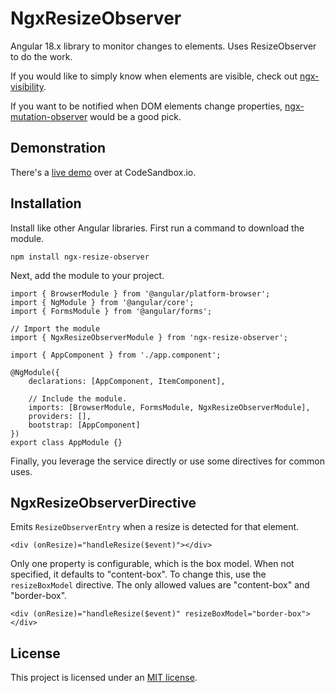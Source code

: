 # NgxResizeObserver

Angular 18.x library to monitor changes to elements. Uses ResizeObserver to do the work.

If you would like to simply know when elements are visible, check out [ngx-visibility](https://github.com/fidian/ngx-visibility/).

If you want to be notified when DOM elements change properties, [ngx-mutation-observer](https://github.com/fidian/ngx-mutation-observer/) would be a good pick.


## Demonstration

There's a [live demo](https://codesandbox.io/s/github/fidian/ngx-resize-observer-demo/tree/master/) over at CodeSandbox.io.


## Installation

Install like other Angular libraries. First run a command to download the module.

    npm install ngx-resize-observer

Next, add the module to your project.

    import { BrowserModule } from '@angular/platform-browser';
    import { NgModule } from '@angular/core';
    import { FormsModule } from '@angular/forms';

    // Import the module
    import { NgxResizeObserverModule } from 'ngx-resize-observer';

    import { AppComponent } from './app.component';

    @NgModule({
        declarations: [AppComponent, ItemComponent],

        // Include the module.
        imports: [BrowserModule, FormsModule, NgxResizeObserverModule],
        providers: [],
        bootstrap: [AppComponent]
    })
    export class AppModule {}

Finally, you leverage the service directly or use some directives for common uses.


## NgxResizeObserverDirective

Emits `ResizeObserverEntry` when a resize is detected for that element.

    <div (onResize)="handleResize($event)"></div>

Only one property is configurable, which is the box model. When not specified, it defaults to "content-box". To change this, use the `resizeBoxModel` directive. The only allowed values are "content-box" and "border-box".

    <div (onResize)="handleResize($event)" resizeBoxModel="border-box"></div>


## License

This project is licensed under an [MIT license](LICENSE.md).
